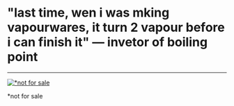 # "last time, wen i was mking vapourwares, it turn 2 vapour before i can finish it" &mdash; invetor of boiling point
***
[![*not for sale](https://images-ext-1.discordapp.net/external/4YY9wjCOp-2cMlFGZSbLR7cOgGZrwqi-vlp3gZXMjbE/%3Fwidth%3D780%26height%3D585/https/media.discordapp.net/attachments/430364566027763744/938125566488490014/IMG_2604.jpg)](https://youtu.be/qRVwlPuztsY)

*not for sale
